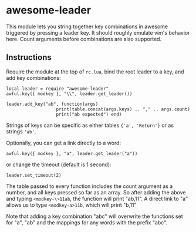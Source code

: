 awesome-leader
==============

This module lets you string together key combinations in awesome triggered by pressing a leader key. It should roughly emulate vim's behavior here. Count arguments before combinations are also supported.

Instructions
------------

Require the module at the top of `rc.lua`, bind the root leader to a key, and add key combinations:

    local leader = require "awesome-leader"
    awful.key({ modkey }, "\\", leader.get_leader())

    leader.add_key("ab", function(args)
                       print(table.concat(args.keys) .. "," .. args.count)
                       print("ab expected") end)

Strings of keys can be specific as either tables `{'a', 'Return'}` or as strings `'ab'`.

Optionally, you can get a link directly to a word:

    awful.key({ modkey }, "a", leader.get_leader("a"))

or change the timeout (default is 1 second):

    leader.set_timeout(2)

The table passed to every function includes the count argument as a number, and all keys pressed so far as an array.
So after adding the above and typing `<modkey-\>11ab`, the function will print "ab,11".
A direct link to "a" allows us to type `<modkey-a>11b`, which will print "b,11"


Note that adding a key combination "abc" will overwrite the functions set for "a", "ab" and the mappings for any words with the prefix "abc".
